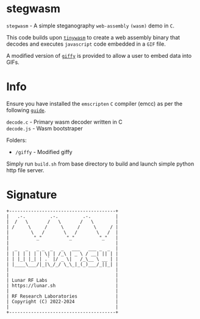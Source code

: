 # stegwasm

`stegwasm` - A simple steganography `web-assembly` `(wasm)` demo in `C`.

This code builds upon [`tinywasm`](https://github.com/lunarjournal/tinywasm) to create a web assembly binary that decodes and executes `javascript` code embedded in a `GIF` file.

A modified version of [`giffy`](https://github.com/vipyne/giffy) is provided to allow a user to embed data into GIFs.

# Info
Ensure you have installed the `emscripten` `C` compiler (emcc) as per the following [`guide`](https://emscripten.org/docs/getting_started/downloads.html).

`decode.c` - Primary wasm decoder written in C<br>
`decode.js` - Wasm bootstraper <br>

Folders:
* `/giffy` - Modified giffy <br>

Simply run `build.sh` from base directory to build and launch simple python http file server.

# Signature

```
+---------------------------------------+
|   .-.         .-.         .-.         |
|  /   \       /   \       /   \        |
| /     \     /     \     /     \     / |
|        \   /       \   /       \   /  |
|         "_"         "_"         "_"   |
|                                       |
|  _   _   _ _  _   _   ___   ___ _  _  |
| | | | | | | \| | /_\ | _ \ / __| || | |
| | |_| |_| | .` |/ _ \|   /_\__ \ __ | |
| |____\___/|_|\_/_/ \_\_|_(_)___/_||_| |
|                                       |
|                                       |
| Lunar RF Labs                         |
| https://lunar.sh                      |
|                                       |
| RF Research Laboratories              |
| Copyright (C) 2022-2024               |
|                                       |
+---------------------------------------+
```
